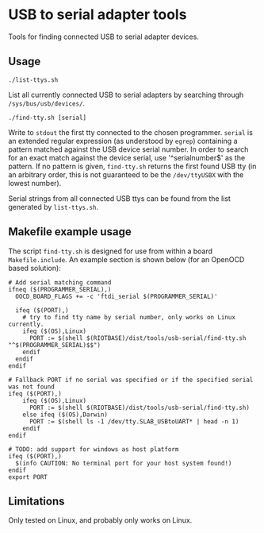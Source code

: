 USB to serial adapter tools
================================

Tools for finding connected USB to serial adapter devices.

Usage
-----

    ./list-ttys.sh

List all currently connected USB to serial adapters by searching through
`/sys/bus/usb/devices/`.

    ./find-tty.sh [serial]

Write to `stdout` the first tty connected to the chosen programmer. `serial` is
an extended regular expression (as understood by `egrep`) containing a pattern
matched against the USB device serial number. In order to search for an exact
match against the device serial, use '^serialnumber$' as the pattern. If no
pattern is given, `find-tty.sh` returns the first found USB tty (in an arbitrary
order, this is not guaranteed to be the `/dev/ttyUSBX` with the lowest number).

Serial strings from all connected USB ttys can be found from the list generated
by `list-ttys.sh`.

Makefile example usage
----------------------

The script `find-tty.sh` is designed for use from within a board
`Makefile.include`. An example section is shown below (for an OpenOCD based
solution):

    # Add serial matching command
    ifneq ($(PROGRAMMER_SERIAL),)
      OOCD_BOARD_FLAGS += -c 'ftdi_serial $(PROGRAMMER_SERIAL)'

      ifeq ($(PORT),)
        # try to find tty name by serial number, only works on Linux currently.
        ifeq ($(OS),Linux)
          PORT := $(shell $(RIOTBASE)/dist/tools/usb-serial/find-tty.sh "^$(PROGRAMMER_SERIAL)$$")
        endif
      endif
    endif

    # Fallback PORT if no serial was specified or if the specified serial was not found
    ifeq ($(PORT),)
        ifeq ($(OS),Linux)
          PORT := $(shell $(RIOTBASE)/dist/tools/usb-serial/find-tty.sh)
        else ifeq ($(OS),Darwin)
          PORT := $(shell ls -1 /dev/tty.SLAB_USBtoUART* | head -n 1)
        endif
    endif

    # TODO: add support for windows as host platform
    ifeq ($(PORT),)
      $(info CAUTION: No terminal port for your host system found!)
    endif
    export PORT


Limitations
-----------

Only tested on Linux, and probably only works on Linux.
